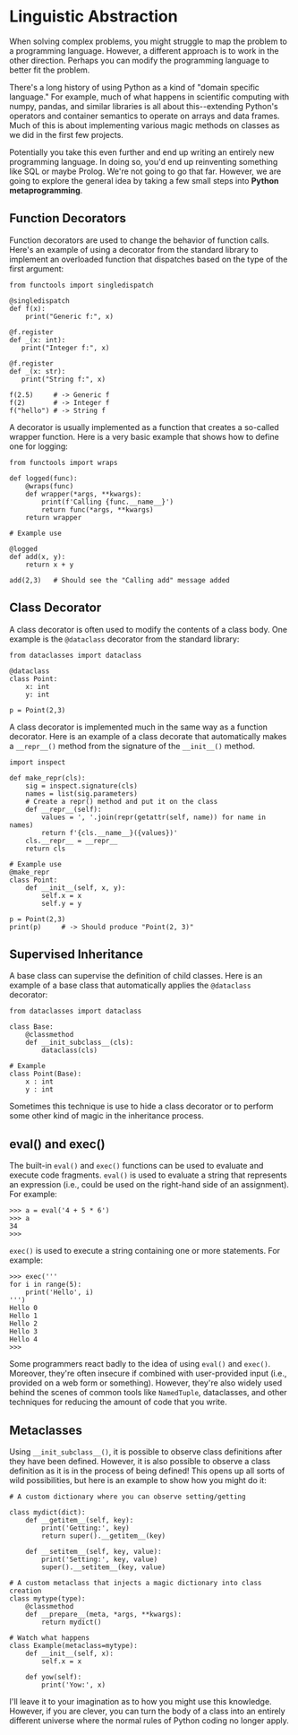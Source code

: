 # Linguistic Abstraction

When solving complex problems, you might struggle to map the problem
to a programming language.  However, a different approach is to work
in the other direction.  Perhaps you can modify the programming
language to better fit the problem.

There's a long history of using Python as a kind of "domain specific
language."  For example, much of what happens in scientific computing
with numpy, pandas, and similar libraries is all about this--extending
Python's operators and container semantics to operate on arrays and
data frames.  Much of this is about implementing various magic methods
on classes as we did in the first few projects.

Potentially you take this even further and end up writing an entirely
new programming language.  In doing so, you'd end up reinventing
something like SQL or maybe Prolog.  We're not going to go that far.
However, we are going to explore the general idea by taking a few
small steps into **Python metaprogramming**. 

## Function Decorators

Function decorators are used to change the behavior of function calls.
Here's an example of using a decorator from the standard library to
implement an overloaded function that dispatches based on the type of
the first argument:

```
from functools import singledispatch

@singledispatch
def f(x):
    print("Generic f:", x)

@f.register
def _(x: int):
   print("Integer f:", x)

@f.register
def _(x: str):
   print("String f:", x)

f(2.5)     # -> Generic f
f(2)       # -> Integer f
f("hello") # -> String f
```

A decorator is usually implemented as a function that creates a
so-called wrapper function.  Here is a very basic example that shows
how to define one for logging:

```
from functools import wraps

def logged(func):
    @wraps(func)
    def wrapper(*args, **kwargs):
        print(f'Calling {func.__name__}')
        return func(*args, **kwargs)
    return wrapper

# Example use

@logged
def add(x, y):
    return x + y

add(2,3)   # Should see the "Calling add" message added
```

## Class Decorator

A class decorator is often used to modify the contents of a class
body.  One example is the `@dataclass` decorator from the standard
library:

```
from dataclasses import dataclass

@dataclass
class Point:
    x: int
    y: int

p = Point(2,3)
```

A class decorator is implemented much in the same way as a function
decorator.  Here is an example of a class decorate that automatically
makes a `__repr__()` method from the signature of the `__init__()`
method.

```
import inspect

def make_repr(cls):
    sig = inspect.signature(cls)
    names = list(sig.parameters)
    # Create a repr() method and put it on the class
    def __repr__(self):
        values = ', '.join(repr(getattr(self, name)) for name in names)
        return f'{cls.__name__}({values})'
    cls.__repr__ = __repr__
    return cls

# Example use
@make_repr
class Point:
    def __init__(self, x, y):
        self.x = x
        self.y = y

p = Point(2,3)
print(p)     # -> Should produce "Point(2, 3)"
```

## Supervised Inheritance

A base class can supervise the definition of child classes.  Here is
an example of a base class that automatically applies the `@dataclass`
decorator:

```
from dataclasses import dataclass

class Base:
    @classmethod
    def __init_subclass__(cls):
        dataclass(cls)

# Example
class Point(Base):
    x : int
    y : int
```

Sometimes this technique is use to hide a class decorator or to
perform some other kind of magic in the inheritance process.

## eval() and exec()

The built-in `eval()` and `exec()` functions can be used to evaluate
and execute code fragments.  `eval()` is used to evaluate a string
that represents an expression (i.e., could be used on the right-hand
side of an assignment).  For example:

```
>>> a = eval('4 + 5 * 6')
>>> a
34
>>>
```

`exec()` is used to execute a string containing one or more
statements. For example:

```
>>> exec('''
for i in range(5):
    print('Hello', i)
''')
Hello 0
Hello 1
Hello 2
Hello 3
Hello 4
>>>
```

Some programmers react badly to the idea of using `eval()` and
`exec()`.  Moreover, they're often insecure if combined with
user-provided input (i.e., provided on a web form or something).
However, they're also widely used behind the scenes of common tools
like `NamedTuple`, dataclasses, and other techniques for reducing the
amount of code that you write.

## Metaclasses

Using `__init_subclass__()`, it is possible to observe class
definitions after they have been defined.  However, it is also
possible to observe a class definition as it is in the process of
being defined!  This opens up all sorts of wild possibilities, but
here is an example to show how you might do it:

```
# A custom dictionary where you can observe setting/getting

class mydict(dict):
    def __getitem__(self, key):
        print('Getting:', key)
        return super().__getitem__(key)

    def __setitem__(self, key, value):
        print('Setting:', key, value)
        super().__setitem__(key, value)

# A custom metaclass that injects a magic dictionary into class creation
class mytype(type):
    @classmethod
    def __prepare__(meta, *args, **kwargs):
        return mydict()

# Watch what happens
class Example(metaclass=mytype):
    def __init__(self, x):
        self.x = x

    def yow(self):
        print('Yow:', x)
```

I'll leave it to your imagination as to how you might use this
knowledge.  However, if you are clever, you can turn the body of a
class into an entirely different universe where the normal rules of
Python coding no longer apply.








